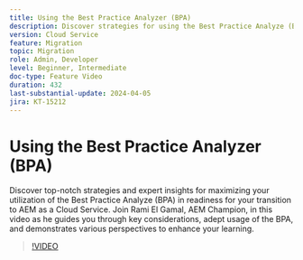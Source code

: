 ```yaml
---
title: Using the Best Practice Analyzer (BPA)
description: Discover strategies for using the Best Practice Analyze (BPA) in readiness for your transition to AEM as a Cloud Service. 
version: Cloud Service
feature: Migration
topic: Migration
role: Admin, Developer
level: Beginner, Intermediate
doc-type: Feature Video
duration: 432
last-substantial-update: 2024-04-05
jira: KT-15212
---
```


# Using the Best Practice Analyzer (BPA)

Discover top-notch strategies and expert insights for maximizing your utilization of the Best Practice Analyze (BPA) in readiness for your transition to AEM as a Cloud Service. Join Rami El Gamal, AEM Champion, in this video as he guides you through key considerations, adept usage of the BPA, and demonstrates various perspectives to enhance your learning.

>[!VIDEO](https://video.tv.adobe.com/v/3428022/?learn=on)
